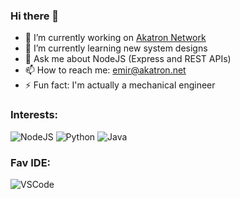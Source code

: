### Hi there 👋

- 🔭 I’m currently working on [Akatron Network](https://github.com/Akatron-Network)
- 🌱 I’m currently learning new system designs
- 💬 Ask me about NodeJS (Express and REST APIs)
- 📫 How to reach me: emir@akatron.net
- ⚡ Fun fact: I'm actually a mechanical engineer

### Interests:

![NodeJS](https://badges.aleen42.com/src/node.svg)
![Python](https://badges.aleen42.com/src/python.svg)
![Java](https://badges.aleen42.com/src/java.svg)

### Fav IDE:

![VSCode](https://badges.aleen42.com/src/visual_studio_code.svg)
